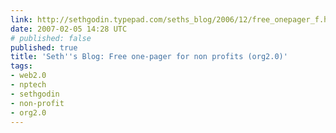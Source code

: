 ```yaml
---
link: http://sethgodin.typepad.com/seths_blog/2006/12/free_onepager_f.html
date: 2007-02-05 14:28 UTC
# published: false
published: true
title: 'Seth''s Blog: Free one-pager for non profits (org2.0)'
tags:
- web2.0
- nptech
- sethgodin
- non-profit
- org2.0
---
```



